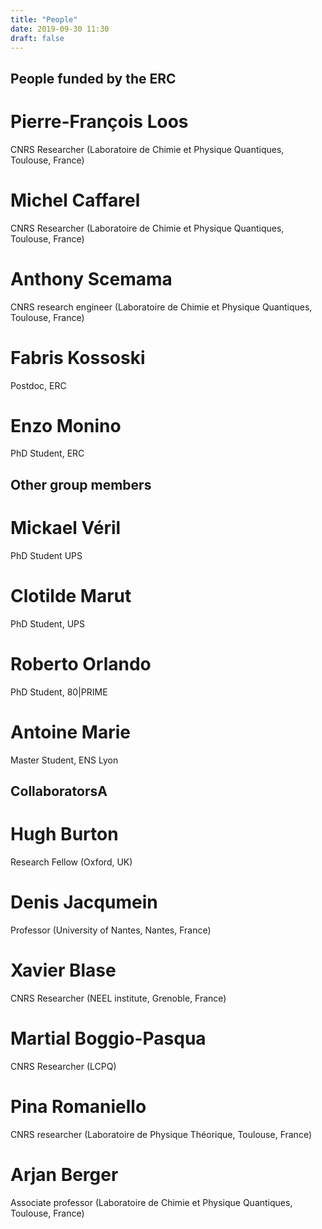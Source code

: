 ```yaml
---
title: "People"
date: 2019-09-30 11:30
draft: false
---
```


## People funded by the ERC

# Pierre-François Loos
CNRS Researcher (Laboratoire de Chimie et Physique Quantiques, Toulouse, France)

# Michel Caffarel
CNRS Researcher (Laboratoire de Chimie et Physique Quantiques, Toulouse, France)

# Anthony Scemama
CNRS research engineer (Laboratoire de Chimie et Physique Quantiques, Toulouse, France)

# Fabris Kossoski
Postdoc, ERC

# Enzo Monino 
PhD Student, ERC

## Other group members

# Mickael Véril 
PhD Student UPS

# Clotilde Marut 
PhD Student, UPS

# Roberto Orlando 
PhD Student, 80|PRIME

# Antoine Marie
Master Student, ENS Lyon

## CollaboratorsA

# Hugh Burton
Research Fellow (Oxford, UK)

# Denis Jacqumein
Professor (University of Nantes, Nantes, France)

# Xavier Blase
CNRS Researcher (NEEL institute, Grenoble, France)

# Martial Boggio-Pasqua
CNRS Researcher (LCPQ)

# Pina Romaniello
CNRS researcher (Laboratoire de Physique Théorique, Toulouse, France)

# Arjan Berger
Associate professor (Laboratoire de Chimie et Physique Quantiques, Toulouse, France)


